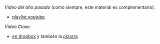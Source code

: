 *Video del año pasado* (como siempre, este material es complementario): 
- [playlist youtube](https://www.youtube.com/watch?v=_DsfrP9x3Qc&list=PLeLV_ztnnBSjPVPS62ha3uCJNN6xGd_jn)

*Video Clase*: 
- [en dropbox](por.subir) y también la [pizarra](por.subir)



